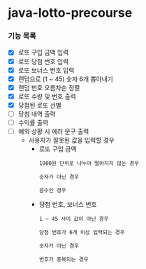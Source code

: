 # java-lotto-precourse

### **기능 목록**

- [x]  로또 구입 금액 입력
- [x]  로또 당첨 번호 입력
- [x]  로또 보너스 번호 입력
- [x]  랜덤으로 (1 ~ 45) 숫자 6개 뽑아내기
- [x]  랜덤 번호 오름차순 정렬
- [x]  로또 수량 및 번호 출력
- [x]  당첨된 로또 선별
- [ ]  당첨 내역 출력
- [ ]  수익률 출력
- [ ]  예외 상황 시 에러 문구 출력
    - 사용자가 잘못된 값을 입력할 경우
        - 로또 구입 금액
          ```
          1000원 단위로 나누어 떨어지지 않는 경우

          숫자가 아닌 경우

          음수인 경우
          ```
        - 당첨 번호, 보너스 번호
          ```
          1 ~ 45 사이 값이 아닌 경우

          당첨 번호가 6개 이상 입력되는 경우

          숫자가 아닌 경우

          번호가 중복되는 경우
          ```
